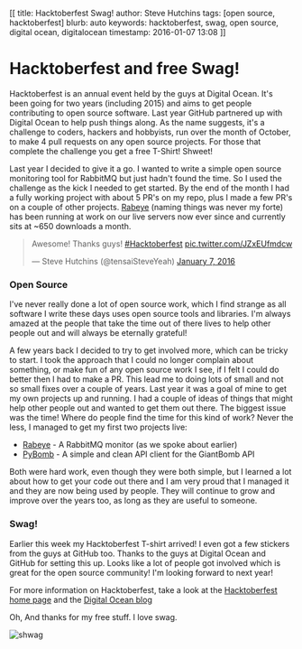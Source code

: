[[
title: Hacktoberfest Swag!
author: Steve Hutchins
tags: [open source, hacktoberfest]
blurb: auto
keywords: hacktoberfest, swag, open source, digital ocean, digitalocean 
timestamp: 2016-01-07 13:08
]]

# Hacktoberfest and free Swag!

Hacktoberfest is an annual event held by the guys at Digital Ocean. It's been going for two years (including 2015) 
and aims to get people contributing to open source software. Last year GitHub partnered up with Digital Ocean 
to help push things along. As the name suggests, it's a challenge to coders, hackers and hobbyists, run over 
the month of October, to make 4 pull requests on any open source projects. For those that 
complete the challenge you get a free T-Shirt! Shweet!

Last year I decided to give it a go. I wanted to write a simple open source monitoring tool for RabbitMQ but
just hadn't found the time. So I used the challenge as the kick I needed to get started. By the end of the 
month I had a fully working project with about 5 PR's on my repo, plus I made a few PR's on a couple of other
projects. [Rabeye](https://github.com/steveYeah/RabEye) (naming things was never my forte) has been running at 
work on our live servers now ever since and currently sits at ~650 downloads a month.

<blockquote class="twitter-tweet" lang="en"><p lang="en" dir="ltr">Awesome! Thanks guys! <a href="https://twitter.com/hashtag/Hacktoberfest?src=hash">#Hacktoberfest</a> <a href="https://t.co/JZxEUfmdcw">pic.twitter.com/JZxEUfmdcw</a></p>&mdash; Steve Hutchins (@tensaiSteveYeah) <a href="https://twitter.com/tensaiSteveYeah/status/685193134842707968">January 7, 2016</a></blockquote>
<script async src="//platform.twitter.com/widgets.js" charset="utf-8"></script>

### Open Source
I've never really done a lot of open source work, which I find strange as all software I write these days uses
open source tools and libraries. I'm always amazed at the people that take the time out of there lives to help
other people out and will always be eternally grateful!

A few years back I decided to try to get involved more, which can be tricky to start. I took the approach that
I could no longer complain about something, or make fun of any open source work I see, if I felt I could do 
better then I had to make a PR. This lead me to doing lots of small and not so small fixes over a couple of years.
Last year it was a goal of mine to get my own projects up and running. I had a couple of ideas of things that might 
help other people out and wanted to get them out there. The biggest issue was the time! Where do people find 
the time for this kind of work? Never the less, I managed to get my first two projects live:

* [Rabeye](https://github.com/steveYeah/RabEye) - A RabbitMQ monitor (as we spoke about earlier) 
* [PyBomb](https://github.com/steveYeah/PyBomb) - A simple and clean API client for the GiantBomb API

Both were hard work, even though they were both simple, but I learned a lot about how to get your code out there
and I am very proud that I managed it and they are now being used by people. They will continue to grow and 
improve over the years too, as long as they are useful to someone.

### Swag!
Earlier this week my Hacktoberfest T-shirt arrived! I even got a few stickers from the guys at GitHub too.
Thanks to the guys at Digital Ocean and GitHub for setting this up. Looks like a lot of people got involved 
which is great for the open source community! I'm looking forward to next year! 

For more information on Hacktoberfest, take a look at the [Hacktoberfest home page](https://hacktoberfest.digitalocean.com/)
and the [Digital Ocean blog](https://www.digitalocean.com/company/blog/hacktoberfest-is-back/)

Oh, And thanks for my free stuff. I love swag.   
   
![shwag](../images/swag.gif)
